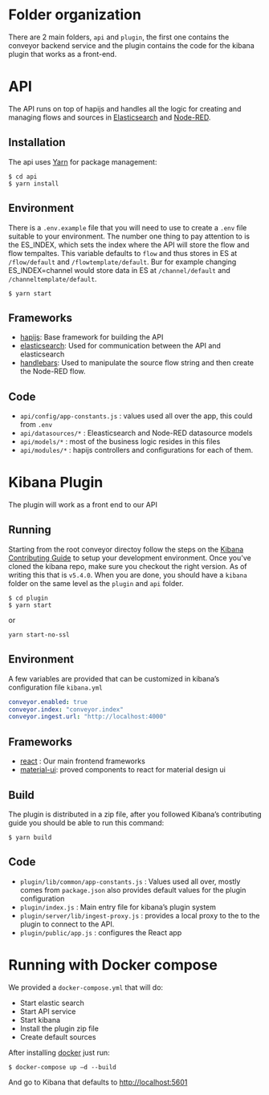 # Folder organization
There are 2 main folders, `api` and `plugin`, the first one contains the conveyor backend service and the plugin contains the code for the kibana plugin that works as a front-end.

# API
The API runs on top of hapijs and handles all the logic for creating and managing flows and sources in [Elasticsearch](https://www.elastic.co/) and [Node-RED](https://nodered.org/).

## Installation
The api uses [Yarn](https://yarnpkg.com/) for package management:
```
$ cd api
$ yarn install
```

## Environment

There is a `.env.example` file that you will need to use to create a `.env` file suitable to your environment. The number one thing to pay attention to is the ES_INDEX, which sets the index where the API will store the flow and flow tempaltes. This variable defaults to `flow` and thus stores in ES at `/flow/default` and `/flowtemplate/default`. Bur for example changing ES_INDEX=channel would store data in ES at `/channel/default` and `/channeltemplate/default`.
```
$ yarn start
```
## Frameworks

- [hapijs](https://hapijs.com/): Base framework for building the API
- [elasticsearch](https://www.npmjs.com/package/elasticsearch): Used for communication between the API and elasticsearch
- [handlebars](https://www.npmjs.com/package/handlebars): Used to manipulate the source flow string and then create the Node-RED flow.


## Code
- `api/config/app-constants.js` : values used all over the app, this could from `.env`
- `api/datasources/*` : Eleasticsearch and Node-RED datasource models
- `api/models/*` : most of the business logic resides in this files
- `api/modules/*` : hapijs controllers and configurations for each of them.

# Kibana Plugin 
The plugin will work as a front end to our API 

## Running
Starting from the root conveyor directoy follow the steps on the [Kibana Contributing Guide](https://github.com/elastic/kibana/blob/master/CONTRIBUTING.md#contributing-code) to setup your development environment. Once you've cloned the kibana repo, make sure you checkout the right version. As of writing this that is `v5.4.0`. When you are done, you should have a `kibana` folder on the same level as the `plugin` and `api` folder.

```
$ cd plugin
$ yarn start
```
or
```
yarn start-no-ssl
```

## Environment
A few variables are provided that can be customized in kibana’s configuration file `kibana.yml`
```yaml
conveyor.enabled: true
conveyor.index: "conveyor.index"
conveyor.ingest.url: "http://localhost:4000"
```

## Frameworks
- [react](https://reactjs.org/) : Our main frontend frameworks
- [material-ui](https://material-ui-next.com/): proved components to react for material design ui

## Build
The plugin is distributed in a zip file, after you followed Kibana’s contributing guide you should be able to run this command:

```
$ yarn build
```

## Code
- `plugin/lib/common/app-constants.js` : Values used all over, mostly comes from `package.json` also provides default values for the plugin configuration
- `plugin/index.js` : Main entry file for kibana’s plugin system
- `plugin/server/lib/ingest-proxy.js` : provides a local proxy to the to the plugin to connect to the API.
- `plugin/public/app.js` : configures the React app

# Running with Docker compose

We provided a `docker-compose.yml` that will do:
- Start elastic search
- Start API service
- Start kibana
- Install the plugin zip file
- Create default sources

After installing [docker](https://www.docker.com/) just run:

```
$ docker-compose up –d --build
```
And go to Kibana that defaults to [http://localhost:5601](http://localhost:5601)
